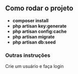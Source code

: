 

## Como rodar o projeto

- **composer install**
- **php artisan key:generate**
- **php artisan config:cache**
- **php artisan migrate**
- **php artisan db:seed**

### Outras instruções

Crie um usuário e faça login

